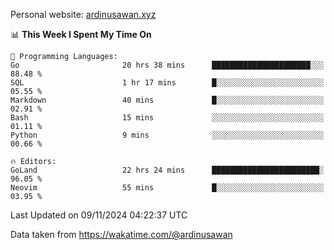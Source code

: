 Personal website: [ardinusawan.xyz](https://ardinusawan.xyz)

<!--START_SECTION:waka-->
📊 **This Week I Spent My Time On** 

```text
💬 Programming Languages: 
Go                       20 hrs 38 mins      ██████████████████████░░░   88.48 % 
SQL                      1 hr 17 mins        █░░░░░░░░░░░░░░░░░░░░░░░░   05.55 % 
Markdown                 40 mins             █░░░░░░░░░░░░░░░░░░░░░░░░   02.91 % 
Bash                     15 mins             ░░░░░░░░░░░░░░░░░░░░░░░░░   01.11 % 
Python                   9 mins              ░░░░░░░░░░░░░░░░░░░░░░░░░   00.66 % 

🔥 Editors: 
GoLand                   22 hrs 24 mins      ████████████████████████░   96.05 % 
Neovim                   55 mins             █░░░░░░░░░░░░░░░░░░░░░░░░   03.95 % 
```


 Last Updated on 09/11/2024 04:22:37 UTC
<!--END_SECTION:waka-->
Data taken from https://wakatime.com/@ardinusawan
